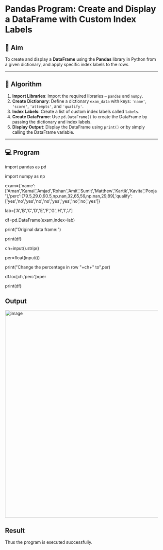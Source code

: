 # Pandas Program: Create and Display a DataFrame with Custom Index Labels

## 🎯 Aim

To create and display a **DataFrame** using the **Pandas** library in Python from a given dictionary, and apply specific index labels to the rows.

---

## 🧠 Algorithm

1. **Import Libraries**: Import the required libraries – `pandas` and `numpy`.
2. **Create Dictionary**: Define a dictionary `exam_data` with keys: `'name'`, `'score'`, `'attempts'`, and `'qualify'`.
3. **Index Labels**: Create a list of custom index labels called `labels`.
4. **Create DataFrame**: Use `pd.DataFrame()` to create the DataFrame by passing the dictionary and index labels.
5. **Display Output**: Display the DataFrame using `print()` or by simply calling the DataFrame variable.

---

## 💻 Program

import pandas as pd

import numpy as np

exam={'name':['Aman','Kamal','Amjad','Rohan','Amit','Sumit','Matthew','Kartik','Kavita','Pooja'],'perc':[79.5,29.0,90.5,np.nan,32,65,56,np.nan,29,89],'qualify':
['yes','no','yes','no','no','yes','yes','no','no','yes']}

lab=['A','B','C','D','E','F','G','H','I','J']

df=pd.DataFrame(exam,index=lab)

print("Original data frame:")

print(df)

ch=input().strip()

per=float(input())

print("Change the percentage in row "+ch+" to",per)

df.loc[ch,'perc']=per

print(df)


## Output
<img width="1015" height="683" alt="image" src="https://github.com/user-attachments/assets/05a69dc7-bd9b-43c0-b9f2-417829b08cb4" />

## Result
Thus the program is executed successfully.
